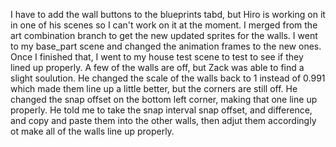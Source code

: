 I have to add the wall buttons to the blueprints tabd, but Hiro is working on it in one of his scenes so I can't work on it at the moment. I merged from the art combination branch to get the new updated sprites for the walls. I went to my base_part scene and changed the animation frames to the new ones. Once I finished that, I went to my house test scene to test to see if they lined up properly. A few of the walls are off, but Zack was able to find a slight soulution. He changed the scale of the walls back to 1 instead of 0.991 which made them line up a little better, but the corners are still off. He changed the snap offset on the bottom left corner, making that one line up properly. He told me to take the snap interval snap offset, and difference, and copy and paste them into the other walls, then adjut them accordingly ot make all of the walls line up properly. 
